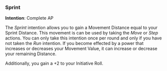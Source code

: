 ### Sprint
**Intention**: Complete AP

The _Sprint_ intention allows you to gain a Movement Distance equal to your Sprint Distance. This movement is can be used by taking the _Move_ or _Step_ actions. You can only take this intention once per round and only if you have not taken the _Run_ intention. If you become effected by a power that increases or decreases your Movement Value, it can increase or decrease your remaining Distance.

Additionally, you gain a +2 to your Initiative Roll.